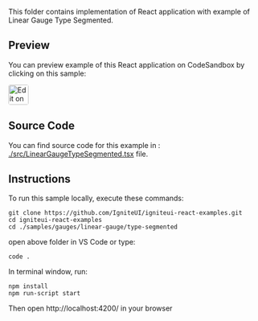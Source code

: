 <!-- NOTE: do not change this file because it's auto re-generated from: -->
<!-- https://github.com/IgniteUI/igniteui-react-examples/tree/master/templates/sample/ReadMe.md -->

<!-- ## Table of Contents -->
<!-- - [Preview](#Preview)
- [Source Code](#Source-Code)
- [Instructions](#Instructions) -->

This folder contains implementation of React application with example of Linear Gauge Type Segmented.

## Preview

You can preview example of this React application on CodeSandbox by clicking on this sample:

<html lang="en" xmlns="http://www.w3.org/1999/xhtml">
    <body>
        <a target="_blank" href="https://codesandbox.io/s/github/IgniteUI/igniteui-react-examples/tree/vnext/samples/gauges/linear-gauge/type-segmented?fontsize=14&hidenavigation=1&theme=dark&view=preview&file=/src/LinearGaugeTypeSegmented.tsx" rel="noopener noreferrer">
            <img height="40px" style="border-radius: 0.25rem" alt="Edit on CodeSandbox" src="https://static.infragistics.com/xplatform/images/sandbox/code.png"/>
        </a>
    </body>
</html>

## Source Code

You can find source code for this example in :
[./src/LinearGaugeTypeSegmented.tsx](./src/LinearGaugeTypeSegmented.tsx) file.


## Instructions
To run this sample locally, execute these commands:

```
git clone https://github.com/IgniteUI/igniteui-react-examples.git
cd igniteui-react-examples
cd ./samples/gauges/linear-gauge/type-segmented
```

open above folder in VS Code or type:
```
code .
```

In terminal window, run:
```
npm install
npm run-script start
```

Then open http://localhost:4200/ in your browser


<!-- in the Linear Gauge component -->
<!-- [Linear Gauge](https://infragistics.com/Reactsite/components/linear-gauge.html) -->

<!-- The following section provides source code from:
`./src/LinearGaugeTypeSegmented.tsx` file: -->

<!-- ```tsx
{SampleFileSourceCode-REMOVED}
``` -->

<!-- ## Sample Preview -->

<!-- <iframe
  src="https://codesandbox.io/embed/github/IgniteUI/igniteui-react-examples/tree/vnext/samples/gauges/linear-gauge/type-segmented?fontsize=14&hidenavigation=1&theme=dark&view=preview&file=/src/LinearGaugeTypeSegmented.tsx"
  style="width:100%; height:400px; border:0; border-radius: 4px; overflow:hidden;"
  allow="accelerometer; ambient-light-sensor; camera; encrypted-media; geolocation; gyroscope; hid; microphone; midi; payment; usb; vr"
  sandbox="allow-forms allow-modals allow-popups allow-presentation allow-same-origin allow-scripts"
></iframe> -->

<html>
        <!-- <a target="_blank"
href="https://codesandbox.io/s/github/IgniteUI/igniteui-react-examples/tree/master/samples/maps/geo-map/binding-csv-points?fontsize=14&hidenavigation=1&theme=dark&view=preview">
            <img alt="Edit Sample" src="https://codesandbox.io/static/img/play-codesandbox.svg"/>
        </a> -->
        <!-- <a target="_blank" style="margin-left: 0.5rem"
href="https://codesandbox.io/embed/github/IgniteUI/igniteui-react-examples/tree/vnext/samples/gauges/linear-gauge/type-segmented?fontsize=14&hidenavigation=1&theme=dark&view=preview&file=/src/LinearGaugeTypeSegmented.tsx">
            <img height="40px" style="border-radius: 5px" alt="View on CodeSandbox" src="https://static.infragistics.com/xplatform/images/sandbox/view.png"/>
        </a> -->
        <!-- <a target="_blank"
href="https://codesandbox.io/embed/github/IgniteUI/igniteui-react-examples/tree/master/samples/maps/geo-map/binding-csv-points?fontsize=14&hidenavigation=1&theme=dark&view=preview">
            <img alt="View on CodeSandbox" src="https://static.infragistics.com/xplatform/images/sandbox/view.png"/>
        </a>
https://codesandbox.io/embed/react-treemap-overview-rtb45
https://codesandbox.io/static/img/play-codesandbox.svg
https://codesandbox.io/embed/react-treemap-overview-rtb45?view=browser -->

</html>